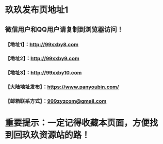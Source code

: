 # 玖玖发布页地址1
## 微信用户和QQ用户请复制到浏览器访问！
### 【地址1】：http://99xxby8.com
### 【地址2】：http://99xxby9.com
### 【地址3】：http://99xxby10.com
### 【大陆地址发布】：https://www.panyoubin.com/
### 【邮箱联系方式】：999zyzcom@gmail.com
# 重要提示：一定记得收藏本页面，方便找到回玖玖资源站的路！
